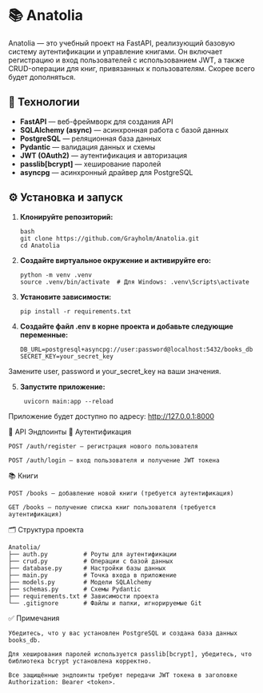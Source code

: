 # 📚 Anatolia

Anatolia — это учебный проект на FastAPI, реализующий базовую систему аутентификации и управление книгами. Он включает регистрацию и вход пользователей с использованием JWT, а также CRUD-операции для книг, привязанных к пользователям.
Скорее всего будет дополняться.

## 🚀 Технологии

- **FastAPI** — веб-фреймворк для создания API
- **SQLAlchemy (async)** — асинхронная работа с базой данных
- **PostgreSQL** — реляционная база данных
- **Pydantic** — валидация данных и схемы
- **JWT (OAuth2)** — аутентификация и авторизация
- **passlib[bcrypt]** — хеширование паролей
- **asyncpg** — асинхронный драйвер для PostgreSQL

## ⚙️ Установка и запуск

1. **Клонируйте репозиторий:**
    ```
    bash
    git clone https://github.com/Grayholm/Anatolia.git
    cd Anatolia

2. **Создайте виртуальное окружение и активируйте его:**
    ```
    python -m venv .venv
    source .venv/bin/activate  # Для Windows: .venv\Scripts\activate

3. **Установите зависимости:**
    ```
    pip install -r requirements.txt

4. **Создайте файл .env в корне проекта и добавьте следующие переменные:**
    ```
    DB_URL=postgresql+asyncpg://user:password@localhost:5432/books_db
    SECRET_KEY=your_secret_key

Замените user, password и your_secret_key на ваши значения.

5. **Запустите приложение:**
   ```
    uvicorn main:app --reload

Приложение будет доступно по адресу: http://127.0.0.1:8000



📘 API Эндпоинты
🔐 Аутентификация

    POST /auth/register — регистрация нового пользователя

    POST /auth/login — вход пользователя и получение JWT токена

📚 Книги

    POST /books — добавление новой книги (требуется аутентификация)

    GET /books — получение списка книг пользователя (требуется аутентификация)


🗂️ Структура проекта
```
Anatolia/
├── auth.py          # Роуты для аутентификации
├── crud.py          # Операции с базой данных
├── database.py      # Настройки базы данных
├── main.py          # Точка входа в приложение
├── models.py        # Модели SQLAlchemy
├── schemas.py       # Схемы Pydantic
├── requirements.txt # Зависимости проекта
└── .gitignore       # Файлы и папки, игнорируемые Git
```

✅ Примечания

    Убедитесь, что у вас установлен PostgreSQL и создана база данных books_db.

    Для хеширования паролей используется passlib[bcrypt], убедитесь, что библиотека bcrypt установлена корректно.

    Все защищённые эндпоинты требуют передачи JWT токена в заголовке Authorization: Bearer <token>.

